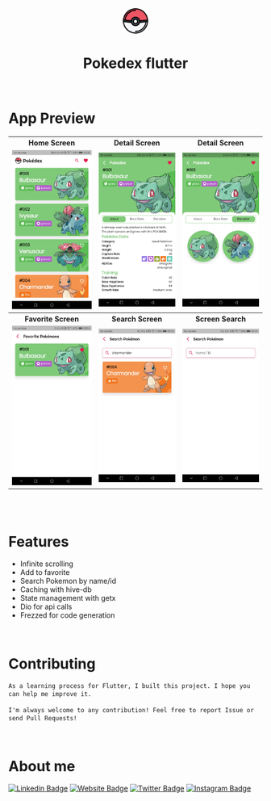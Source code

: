 <div align="center">
    <img  alt="Logo" src="assets/pokeball.png" width="50" />
</div>
<h1 align="center">
    Pokedex flutter
</h1>

<br />

# App Preview

<table>
  <tr>
    <th>Home Screen</th>
    <th>Detail Screen</th>
    <th>Detail Screen</th>
  </tr>
  <tr>
    <td><img src='screenshots/home.jpg'/></td>
    <td><img src='screenshots/details_about.jpg'/></td>
    <td><img src='screenshots/details_evo.jpg'/></td>
  </tr>
  <tr>
    <th>Favorite Screen</th>
    <th>Search Screen</th>
    <th>Screen Search</th>
  </tr>
  <tr>
    <td><img src='screenshots/fav.jpg'/></td>
    <td><img src='screenshots/search_result.jpg'/></td>
    <td><img src='screenshots/search.jpg'/></td>
  </tr>
  
</table>

<br>
<br>

# Features

- Infinite scrolling
- Add to favorite
- Search Pokemon by name/id
- Caching with hive-db
- State management with getx
- Dio for api calls
- Frezzed for code generation

<br />

# Contributing

```
As a learning process for Flutter, I built this project. I hope you can help me improve it.

I'm always welcome to any contribution! Feel free to report Issue or send Pull Requests!
```

<br />

# About me

[![Linkedin Badge](https://img.shields.io/badge/-LinkedIn-0e76a8?style=flat-square&logo=Linkedin&logoColor=white)](https://linkedin.com/in/shibli21)
[![Website Badge](https://img.shields.io/badge/Website-3b5998?style=flat-square&logo=google-chrome&logoColor=white)](https://syedshiblimahmud.vercel.app)
[![Twitter Badge](https://img.shields.io/badge/-Twitter-00acee?style=flat-square&logo=Twitter&logoColor=white)](https://twitter.com/shibli21)
[![Instagram Badge](https://img.shields.io/badge/-Instagram-e4405f?style=flat-square&logo=Instagram&logoColor=white)](https://www.instagram.com/__shelbyy____)
